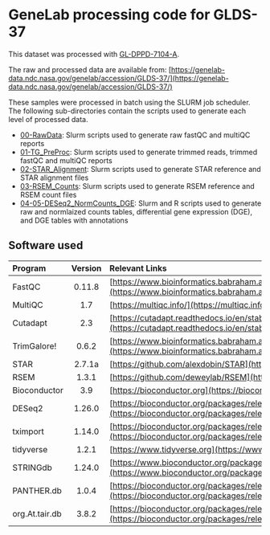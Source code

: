 # GeneLab processing code for GLDS-37
This dataset was processed with [GL-DPPD-7104-A](https://developer.nasa.gov/asaravia/GeneLab_Data_Processing/blob/master/RNAseq/Previous_GL-DPPD-7101_Revisions/GL-DPPD-7101-A.md).

The raw and processed data are available from: [https://genelab-data.ndc.nasa.gov/genelab/accession/GLDS-37/](https://genelab-data.ndc.nasa.gov/genelab/accession/GLDS-37/)

These samples were processed in batch using the SLURM job scheduler. The following sub-directories contain the scripts used to generate each level of processed data.
  - [00-RawData](https://developer.nasa.gov/asaravia/GeneLab_Data_Processing/tree/master/RNAseq/GLDS_Processing_Scripts/GLDS-37/00-RawData): Slurm scripts used to generate raw fastQC and multiQC reports
  - [01-TG_PreProc](https://developer.nasa.gov/asaravia/GeneLab_Data_Processing/tree/master/RNAseq/GLDS_Processing_Scripts/GLDS-37/01-TG_Preproc): Slurm scripts used to generate trimmed reads, trimmed fastQC and multiQC reports
  - [02-STAR_Alignment](https://developer.nasa.gov/asaravia/GeneLab_Data_Processing/tree/master/RNAseq/GLDS_Processing_Scripts/GLDS-37/02-STAR_Alignment): Slurm scripts used to generate STAR reference and STAR alignment files
  - [03-RSEM_Counts](https://developer.nasa.gov/asaravia/GeneLab_Data_Processing/tree/master/RNAseq/GLDS_Processing_Scripts/GLDS-37/03-RSEM_Counts): Slurm scripts used to generate RSEM reference and RSEM count files
  - [04-05-DESeq2_NormCounts_DGE](https://developer.nasa.gov/asaravia/GeneLab_Data_Processing/tree/master/RNAseq/GLDS_Processing_Scripts/GLDS-37/04-05-DESeq2_NormCounts_DGE): Slurm and R scripts used to generate raw and normlaized counts tables, differential gene expression (DGE), and DGE tables with annotations

## Software used  
|Program|Version|Relevant Links|
|:------|:------:|:-------------|
|FastQC|0.11.8|[https://www.bioinformatics.babraham.ac.uk/projects/fastqc/](https://www.bioinformatics.babraham.ac.uk/projects/fastqc/)|
|MultiQC|1.7|[https://multiqc.info/](https://multiqc.info/)|
|Cutadapt|2.3|[https://cutadapt.readthedocs.io/en/stable/](https://cutadapt.readthedocs.io/en/stable/)|
|TrimGalore!|0.6.2|[https://www.bioinformatics.babraham.ac.uk/projects/trim_galore/](https://www.bioinformatics.babraham.ac.uk/projects/trim_galore/)|
|STAR|2.7.1a|[https://github.com/alexdobin/STAR](https://github.com/alexdobin/STAR)|
|RSEM|1.3.1|[https://github.com/deweylab/RSEM](https://github.com/deweylab/RSEM)|
|Bioconductor|3.9|[https://bioconductor.org](https://bioconductor.org)|
|DESeq2|1.26.0|[https://bioconductor.org/packages/release/bioc/html/DESeq2.html](https://bioconductor.org/packages/release/bioc/html/DESeq2.html)|
|tximport|1.14.0|[https://bioconductor.org/packages/release/bioc/html/tximport.html](https://bioconductor.org/packages/release/bioc/html/tximport.html)|
|tidyverse|1.2.1|[https://www.tidyverse.org](https://www.tidyverse.org)|
|STRINGdb|1.24.0|[https://www.bioconductor.org/packages/release/bioc/html/STRINGdb.html](https://www.bioconductor.org/packages/release/bioc/html/STRINGdb.html)|
|PANTHER.db|1.0.4|[https://bioconductor.org/packages/release/data/annotation/html/PANTHER.db.html](https://bioconductor.org/packages/release/data/annotation/html/PANTHER.db.html)|
|org.At.tair.db|3.8.2|[https://bioconductor.org/packages/release/data/annotation/html/org.At.tair.db.html](https://bioconductor.org/packages/release/data/annotation/html/org.At.tair.db.html)|
